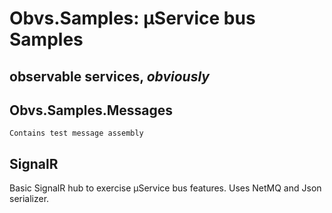 
# Obvs.Samples: µService bus Samples
## observable services, *obviously*

## Obvs.Samples.Messages
	
	Contains test message assembly

## SignalR

Basic SignalR hub to exercise µService bus features. Uses NetMQ and Json serializer.
